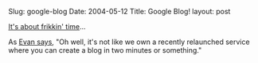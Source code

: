 Slug: google-blog
Date: 2004-05-12
Title: Google Blog!
layout: post

<a href="http://www.google.com/googleblog/">It&#39;s about frikkin&#39; time</a>...

As <a href="http://www.google.com/googleblog/2004/05/is-this-thing-on.html">Evan says</a>, &quot;Oh well, it&#39;s not like we own a recently relaunched service where you can create a blog in two minutes or something.&quot;
